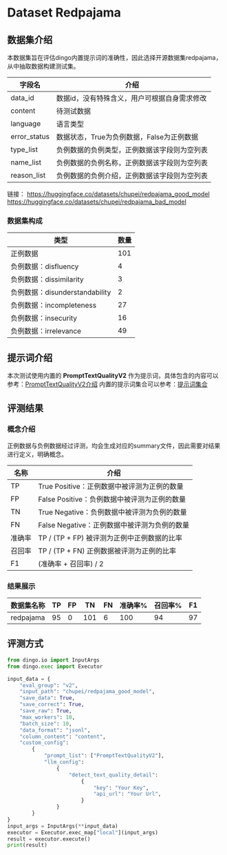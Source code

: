 # Dataset Redpajama

## 数据集介绍
本数据集旨在评估dingo内置提示词的准确性，因此选择开源数据集redpajama，从中抽取数据构建测试集。

| 字段名          | 介绍                        |
|--------------|---------------------------|
| data_id      | 数据id，没有特殊含义，用户可根据自身需求修改   |
| content      | 待测试数据                     |
| language     | 语言类型                      |
| error_status | 数据状态，True为负例数据，False为正例数据 |
| type_list    | 负例数据的负例类型，正例数据该字段则为空列表    |
| name_list    | 负例数据的负例名称，正例数据该字段则为空列表    |
| reason_list  | 负例数据的负例介绍，正例数据该字段则为空列表    |

链接：
https://huggingface.co/datasets/chupei/redpajama_good_model
https://huggingface.co/datasets/chupei/redpajama_bad_model

### 数据集构成
| 类型                        | 数量  |
|---------------------------|-----|
| 正例数据                      | 101 |
| 负例数据：disfluency           | 4   |
| 负例数据：dissimilarity        | 3   |
| 负例数据：disunderstandability | 2   |
| 负例数据：incompleteness       | 27  |
| 负例数据：insecurity           | 16  |
| 负例数据：irrelevance          | 49  |

## 提示词介绍
本次测试使用内置的 **PromptTextQualityV2** 作为提示词，具体包含的内容可以参考：[PromptTextQualityV2介绍](../../dingo/model/prompt/prompt_text_quality_v2.py)
内置的提示词集合可以参考：[提示词集合](../../dingo/model/prompt)

## 评测结果
### 概念介绍
正例数据与负例数据经过评测，均会生成对应的summary文件，因此需要对结果进行定义，明确概念。

| 名称  | 介绍                            |
|-----|-------------------------------|
| TP  | True Positive：正例数据中被评测为正例的数量  |
| FP  | False Positive：负例数据中被评测为正例的数量 |
| TN  | True Negative：负例数据中被评测为负例的数量  |
| FN  | False Negative：正例数据中被评测为负例的数量 |
| 准确率 | TP / (TP + FP) 被评测为正例中正例数据的比率 |
| 召回率 | TP / (TP + FN) 正例数据被评测为正例的比率  |
| F1  | (准确率 + 召回率) / 2               |

### 结果展示
| 数据集名称     | TP | FP | TN  | FN | 准确率% | 召回率% | F1 |
|-----------|----|----|-----|----|------|------|----|
| redpajama | 95 | 0  | 101 | 6  | 100  | 94   | 97 |

## 评测方式

```python
from dingo.io import InputArgs
from dingo.exec import Executor

input_data = {
    "eval_group": "v2",
    "input_path": "chupei/redpajama_good_model",
    "save_data": True,
    "save_correct": True,
    "save_raw": True,
    "max_workers": 10,
    "batch_size": 10,
    "data_format": "jsonl",
    "column_content": "content",
    "custom_config":
        {
            "prompt_list": ["PromptTextQualityV2"],
            "llm_config":
                {
                    "detect_text_quality_detail":
                        {
                            "key": "Your Key",
                            "api_url": "Your Url",
                        }
                }
        }
}
input_args = InputArgs(**input_data)
executor = Executor.exec_map["local"](input_args)
result = executor.execute()
print(result)
```
